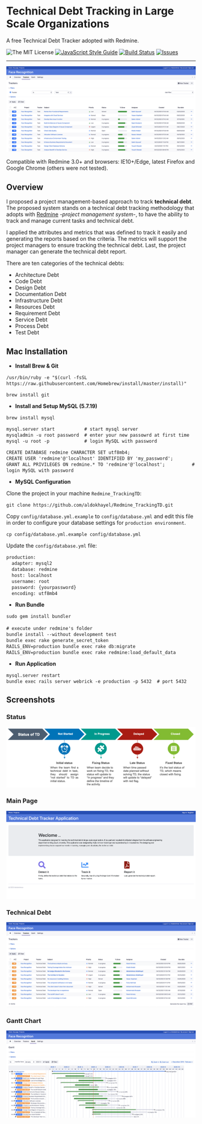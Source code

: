 # Technical Debt Tracking in Large Scale Organizations

A free Technical Debt Tracker adopted with Redmine.

![The MIT License](https://img.shields.io/badge/license-MIT-584492.svg) [![JavaScript Style Guide](https://img.shields.io/badge/code%20style-standard-brightgreen.svg)](http://standardjs.com/) [![Build Status](https://img.shields.io/endpoint.svg?url=https://actions-badge.atrox.dev/mrliptontea/PurpleMine2/badge&label=lint&logo=none)](https://actions-badge.atrox.dev/mrliptontea/PurpleMine2/goto) [![Issues](https://img.shields.io/github/issues/mrliptontea/PurpleMine2.svg)](https://github.com/mrliptontea/PurpleMine2/issues)

---

![Tasks](https://github.com/aldokhayel/Redmine_TrackingTD/blob/master/images/Tasks.png)

Compatible with Redmine 3.0+ and browsers: IE10+/Edge, latest Firefox and Google Chrome (others were not tested).


## Overview

I proposed a project management-based approach to track **technical debt**. The proposed system stands on a technical debt tracking methodology that adopts with [Redmine](https://www.redmine.org) -*project management system*-, to have the ability to track and manage current tasks and technical debt. 

I applied the attributes and metrics that was defined to track it easily and generating the reports based on the criteria. The metrics will support the project managers to ensure tracking the technical debt. Last, the project manager can generate the technical debt report. 


There are ten categories of the technical debts:
* Architecture Debt
* Code Debt
* Design Debt
* Documentation Debt
* Infrastructure Debt
* Resources Debt
* Requirement Debt
* Service Debt
* Process Debt
* Test Debt

## Mac Installation

* **Install Brew & Git**
```
/usr/bin/ruby -e "$(curl -fsSL https://raw.githubusercontent.com/Homebrew/install/master/install)"
```
```
brew install git
```
* **Install and Setup MySQL (5.7.19)**

```
brew install mysql
```
```
mysql.server start           # start mysql server
mysqladmin -u root password  # enter your new passowrd at first time
mysql -u root -p             # login MySQL with password
```
```
CREATE DATABASE redmine CHARACTER SET utf8mb4;
CREATE USER 'redmine'@'localhost' IDENTIFIED BY 'my_password';
GRANT ALL PRIVILEGES ON redmine.* TO 'redmine'@'localhost';          # login MySQL with password
```
* **MySQL Configuration**

Clone the project in your machine `Redmine_TrackingTD`:
```
git clone https://github.com/aldokhayel/Redmine_TrackingTD.git
```
Copy `config/database.yml.example` to `config/database.yml` and edit this file in order to configure your database settings for `production environment`.

```
cp config/database.yml.example config/database.yml
```

Update the `config/database.yml` file:

```
production:
  adapter: mysql2
  database: redmine
  host: localhost
  username: root
  password: {yourpassword}
  encoding: utf8mb4
``` 


* **Run Bundle**
```
sudo gem install bundler
 
# execute under redmine's folder
bundle install --without development test
bundle exec rake generate_secret_token
RAILS_ENV=production bundle exec rake db:migrate
RAILS_ENV=production bundle exec rake redmine:load_default_data
``` 

* **Run Application**
```
mysql.server restart
bundle exec rails server webrick -e production -p 5432  # port 5432
``` 

## Screenshots
### Status
![Main Page](https://github.com/aldokhayel/Redmine_TrackingTD/blob/master/images/Status.png)

### Main Page
![Main Page](https://github.com/aldokhayel/Redmine_TrackingTD/blob/master/images/Index.png)

### Technical Debt
![Technical Debt](https://github.com/aldokhayel/Redmine_TrackingTD/blob/master/images/TDs.png)

### Gantt Chart
![Gantt Chart](https://github.com/aldokhayel/Redmine_TrackingTD/blob/master/images/Gantt.png)


